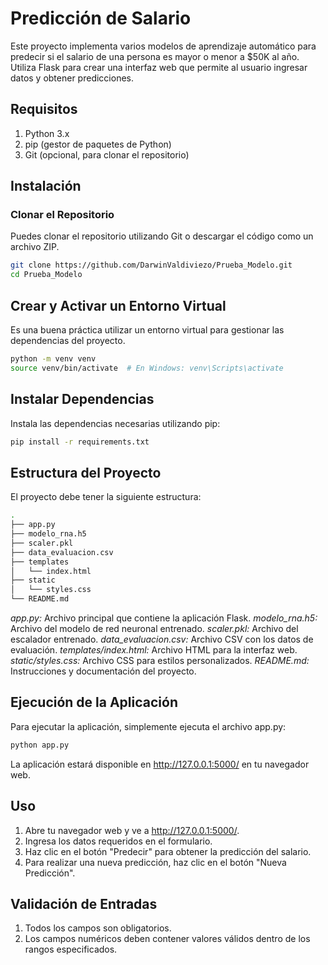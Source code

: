 # Predicción de Salario

Este proyecto implementa varios modelos de aprendizaje automático para predecir si el salario de una persona es mayor o menor a $50K al año. Utiliza Flask para crear una interfaz web que permite al usuario ingresar datos y obtener predicciones.

## Requisitos

1. Python 3.x
2. pip (gestor de paquetes de Python)
3. Git (opcional, para clonar el repositorio)

## Instalación

### Clonar el Repositorio

Puedes clonar el repositorio utilizando Git o descargar el código como un archivo ZIP.

```bash
git clone https://github.com/DarwinValdiviezo/Prueba_Modelo.git
cd Prueba_Modelo
```

## Crear y Activar un Entorno Virtual

Es una buena práctica utilizar un entorno virtual para gestionar las dependencias del proyecto.

```bash
python -m venv venv
source venv/bin/activate  # En Windows: venv\Scripts\activate
```

## Instalar Dependencias

Instala las dependencias necesarias utilizando pip:

```bash
pip install -r requirements.txt
```

## Estructura del Proyecto

El proyecto debe tener la siguiente estructura:

```bash
.
├── app.py
├── modelo_rna.h5
├── scaler.pkl
├── data_evaluacion.csv
├── templates
│   └── index.html
├── static
│   └── styles.css
└── README.md
```

_app.py:_ Archivo principal que contiene la aplicación Flask.
_modelo_rna.h5:_ Archivo del modelo de red neuronal entrenado.
_scaler.pkl:_ Archivo del escalador entrenado.
_data_evaluacion.csv:_ Archivo CSV con los datos de evaluación.
_templates/index.html:_ Archivo HTML para la interfaz web.
_static/styles.css:_ Archivo CSS para estilos personalizados.
_README.md:_ Instrucciones y documentación del proyecto.

## Ejecución de la Aplicación

Para ejecutar la aplicación, simplemente ejecuta el archivo app.py:

```bash
python app.py
```

La aplicación estará disponible en http://127.0.0.1:5000/ en tu navegador web.

## Uso

1. Abre tu navegador web y ve a http://127.0.0.1:5000/.
2. Ingresa los datos requeridos en el formulario.
3. Haz clic en el botón "Predecir" para obtener la predicción del salario.
4. Para realizar una nueva predicción, haz clic en el botón "Nueva Predicción".

## Validación de Entradas

1. Todos los campos son obligatorios.
2. Los campos numéricos deben contener valores válidos dentro de los rangos especificados.
